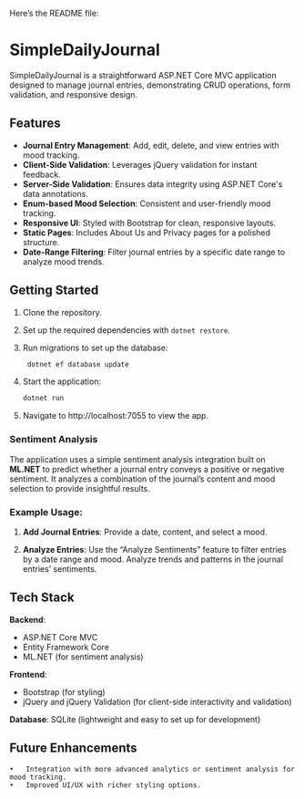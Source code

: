 Here’s the README file:

# SimpleDailyJournal

SimpleDailyJournal is a straightforward ASP.NET Core MVC application designed to manage journal entries, demonstrating CRUD operations, form validation, and responsive design.

## Features

- **Journal Entry Management**: Add, edit, delete, and view entries with mood tracking.
- **Client-Side Validation**: Leverages jQuery validation for instant feedback.
- **Server-Side Validation**: Ensures data integrity using ASP.NET Core's data annotations.
- **Enum-based Mood Selection**: Consistent and user-friendly mood tracking.
- **Responsive UI**: Styled with Bootstrap for clean, responsive layouts.
- **Static Pages**: Includes About Us and Privacy pages for a polished structure.
- **Date-Range Filtering**: Filter journal entries by a specific date range to analyze mood trends.

## Getting Started

1. Clone the repository.
2. Set up the required dependencies with `dotnet restore`.
3. Run migrations to set up the database:

   ```bash
    dotnet ef database update
   ```

4. Start the application:

   ```bash
   dotnet run
   ```

5. Navigate to http://localhost:7055 to view the app.

### Sentiment Analysis

The application uses a simple sentiment analysis integration built on **ML.NET** to 
predict whether a journal entry conveys a positive or negative sentiment. It analyzes 
a combination of the journal’s content and mood selection to provide insightful results.

### Example Usage:

1.  **Add Journal Entries**: Provide a date, content, and select a mood.

2.  **Analyze Entries**: Use the “Analyze Sentiments” feature to filter entries by a date 
range and mood. Analyze trends and patterns in the journal entries’ sentiments.

## Tech Stack

**Backend**:

*    ASP.NET Core MVC
*    Entity Framework Core
*    ML.NET (for sentiment analysis)

**Frontend**:

* Bootstrap (for styling)
* jQuery and jQuery Validation (for client-side interactivity and validation)

**Database**: SQLite (lightweight and easy to set up for development)

## Future Enhancements

    •	Integration with more advanced analytics or sentiment analysis for mood tracking.
    •	Improved UI/UX with richer styling options.
